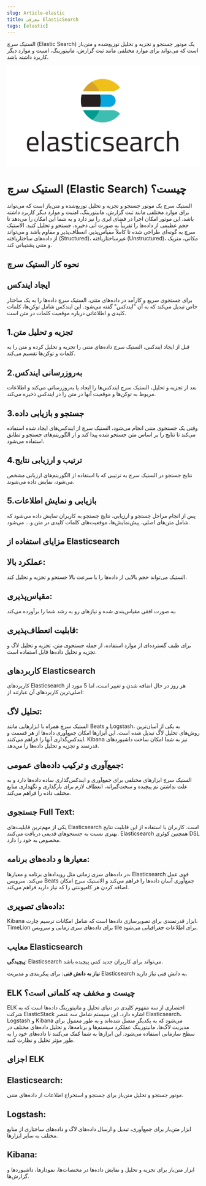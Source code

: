 ```yaml
---
slug: Article-elastic
title: معرفی ElasticSearch
tags: [elastic]
---
```

الستیک سرچ (Elastic Search) یک موتور جستجو و تجزیه و تحلیل توزیع‌شده و متن‌باز است که می‌تواند برای موارد مختلفی مانند ثبت گزارش، مانیتورینگ، امنیت و موارد دیگر کاربرد داشته باشد.

![New Release Banner](./elastic.webp)
<!--truncate-->
# الستیک سرچ (Elastic Search) چیست؟

الستیک سرچ یک موتور جستجو و تجزیه و تحلیل توزیع‌شده و متن‌باز است که می‌تواند برای موارد مختلفی مانند ثبت گزارش، مانیتورینگ، امنیت و موارد دیگر کاربرد داشته باشد. این موتور امکان اجرا در فضای ابری را نیز دارد و به شما این امکان را می‌دهد تا حجم عظیمی از داده‌ها را تقریباً به صورت آنی ذخیره، جستجو و تحلیل کنید. الاستیک سرچ به گونه‌ای طراحی شده تا کاملاً مقیاس‌پذیر، انعطاف‌پذیر و مقاوم باشد و می‌تواند از داده‌های ساختاریافته (Structured)، غیرساختاریافته (Unstructured)، مکانی، متریک و متنی پشتیبانی کند.
## نحوه کار الستیک سرچ
## ایجاد ایندکس
برای جستجوی سریع و کارآمد در داده‌های متنی، الستیک سرچ داده‌ها را به یک ساختار خاص تبدیل می‌کند که به آن "ایندکس" گفته می‌شود. این ایندکس شامل توکن‌ها، کلمات کلیدی و اطلاعاتی درباره موقعیت کلمات در متن است.

## 1.تجزیه و تحلیل متن
قبل از ایجاد ایندکس، الستیک سرچ داده‌های متنی را تجزیه و تحلیل کرده و متن را به کلمات و توکن‌ها تقسیم می‌کند.
## 2.به‌روزرسانی ایندکس
بعد از تجزیه و تحلیل، الستیک سرچ ایندکس‌ها را ایجاد یا به‌روزرسانی می‌کند و اطلاعات مربوط به توکن‌ها و موقعیت آنها در متن را در ایندکس ذخیره می‌کند.
## 3.جستجو و بازیابی داده
وقتی یک جستجوی متنی انجام می‌شود، الستیک سرچ از ایندکس‌های ایجاد شده استفاده می‌کند تا نتایج را بر اساس متن جستجو شده پیدا کند و از الگوریتم‌های جستجو و تطابق استفاده می‌شود.
## 4.ترتیب و ارزیابی نتایج
نتایج جستجو در الستیک سرچ به ترتیبی که با استفاده از الگوریتم‌های ارزیابی مشخص می‌شود، نمایش داده می‌شوند.
## 5.بازیابی و نمایش اطلاعات
پس از انجام مراحل جستجو و ارزیابی، نتایج جستجو به کاربران نمایش داده می‌شود که شامل متن‌های اصلی، پیش‌نمایش‌ها، موقعیت‌های کلمات کلیدی در متن و... می‌شود.
## مزایای استفاده از Elasticsearch
## عملکرد بالا:
 الستیک می‌تواند حجم بالایی از داده‌ها را با سرعت بالا جستجو و تجزیه و تحلیل کند.
 ## مقیاس‌پذیری:
 به صورت افقی مقیاس‌بندی شده و نیازهای رو به رشد شما را برآورده می‌کند.
 ## قابلیت انعطاف‌پذیری:
 برای طیف گسترده‌ای از موارد استفاده، از جمله جستجوی متن، تجزیه و تحلیل لاگ و تجزیه و تحلیل داده‌ها قابل استفاده است.
 ## کاربردهای Elasticsearch
کاربردهای Elasticsearch هر روز در حال اضافه شدن و تغییر است، اما 5 مورد از اصلی‌ترین کاربردهای آن عبارتند از:
 ## تحلیل لاگ:
 الستیک سرچ همراه با ابزارهایی مانند Beats و Logstash، به یکی از آسان‌ترین روش‌های تحلیل لاگ تبدیل شده است. این ابزارها امکان جمع‌آوری داده‌ها از هر قسمت و ایندکس‌گذاری آنها را فراهم می‌کنند. 
 Kibana نیز به شما امکان ساخت داشبوردهای قدرتمند و تجزیه و تحلیل داده‌ها را می‌دهد.
 ## جمع‌آوری و ترکیب داده‌های عمومی:
 الستیک سرچ ابزارهای مختلفی برای جمع‌آوری و ایندکس‌گذاری ساده داده‌ها دارد و به علت نداشتن تم پیچیده و سخت‌گیرانه، انعطاف لازم برای بارگذاری و نگهداری منابع مختلف داده را فراهم می‌کند.
 ## جستجوی Full Text:
 یکی از مهم‌ترین قابلیت‌های Elasticsearch است. کاربران با استفاده از این قابلیت نتایج بهتری نسبت به جستجوهای قدیمی دریافت می‌کنند. Elasticsearch همچنین کوئری DSL مخصوص به خود را دارد.
 ## معیارها و داده‌های برنامه:
 در داده‌های سری زمانی مثل رویدادهای برنامه و معیارها، Elasticsearch قوی عمل می‌کند. 
سرویس Beats جمع‌آوری آسان داده‌ها را فراهم می‌کند و الاستیک سرچ امکان اضافه کردن هر کامپوننتی را که نیاز دارید فراهم می‌کند.
## داده‌های تصویری:
 Kibana ابزار قدرتمندی برای تصویرسازی داده‌ها است که شامل امکانات ترسیم چارت، TimeLion برای داده‌های سری زمانی و سرویس tile برای اطلاعات جغرافیایی می‌شود.

## معایب Elasticsearch
**پیچیدگی**: Elasticsearch می‌تواند برای کاربران جدید کمی پیچیده باشد.

**نیاز به دانش فنی**: برای پیکربندی و مدیریت Elasticsearch به دانش فنی نیاز دارید.

## ELK چیست و مخفف چه کلماتی است؟
ELK اختصاری از سه مفهوم کلیدی در دنیای تحلیل و مانیتورینگ داده‌ها است که به شرکت ElasticStack اشاره دارد. این سیستم شامل سه عنصر Elasticsearch، Logstash و Kibana می‌شود که به یکدیگر متصل شده‌اند و به طور معمول برای مدیریت لاگ‌ها، مانیتورینگ عملکرد سیستم‌ها و برنامه‌ها، و تحلیل داده‌های مختلف در سطح سازمانی استفاده می‌شود. این ابزارها به شما کمک می‌کنند تا داده‌های خود را به طور مؤثر تحلیل و نظارت کنید.
## اجزای ELK
## Elasticsearch:
 موتور جستجو و تحلیل متن‌باز برای جستجو و استخراج اطلاعات از داده‌های متنی.
## Logstash:
 ابزار متن‌باز برای جمع‌آوری، تبدیل و ارسال داده‌های لاگ و داده‌های ساختاری از منابع مختلف به سایر ابزارها.
## Kibana: 
ابزار متن‌باز برای تجزیه و تحلیل و نمایش داده‌ها در مختصات‌ها، نمودارها، داشبوردها و گزارش‌ها.
